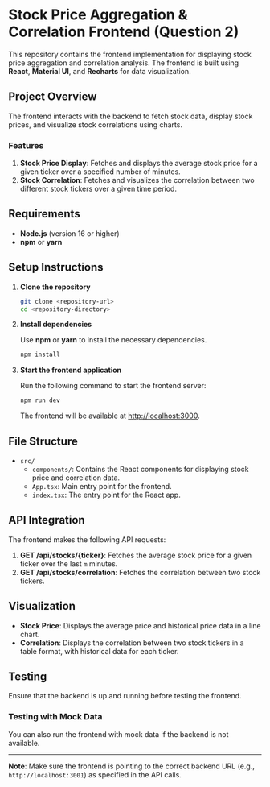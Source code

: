 
# Stock Price Aggregation & Correlation Frontend (Question 2)

This repository contains the frontend implementation for displaying stock price aggregation and correlation analysis. The frontend is built using **React**, **Material UI**, and **Recharts** for data visualization.

## Project Overview

The frontend interacts with the backend to fetch stock data, display stock prices, and visualize stock correlations using charts.

### Features
1. **Stock Price Display**: Fetches and displays the average stock price for a given ticker over a specified number of minutes.
2. **Stock Correlation**: Fetches and visualizes the correlation between two different stock tickers over a given time period.

## Requirements

- **Node.js** (version 16 or higher)
- **npm** or **yarn**

## Setup Instructions

1. **Clone the repository**

   ```bash
   git clone <repository-url>
   cd <repository-directory>
   ```

2. **Install dependencies**

   Use **npm** or **yarn** to install the necessary dependencies.

   ```bash
   npm install
   ```

3. **Start the frontend application**

   Run the following command to start the frontend server:

   ```bash
   npm run dev
   ```

   The frontend will be available at [http://localhost:3000](http://localhost:3000).

## File Structure

- `src/`
  - `components/`: Contains the React components for displaying stock price and correlation data.
  - `App.tsx`: Main entry point for the frontend.
  - `index.tsx`: The entry point for the React app.

## API Integration

The frontend makes the following API requests:

1. **GET /api/stocks/{ticker}**: Fetches the average stock price for a given ticker over the last `m` minutes.
2. **GET /api/stocks/correlation**: Fetches the correlation between two stock tickers.

## Visualization

- **Stock Price**: Displays the average price and historical price data in a line chart.
- **Correlation**: Displays the correlation between two stock tickers in a table format, with historical data for each ticker.

## Testing

Ensure that the backend is up and running before testing the frontend.

### Testing with Mock Data

You can also run the frontend with mock data if the backend is not available.

---

**Note**: Make sure the frontend is pointing to the correct backend URL (e.g., `http://localhost:3001`) as specified in the API calls.
